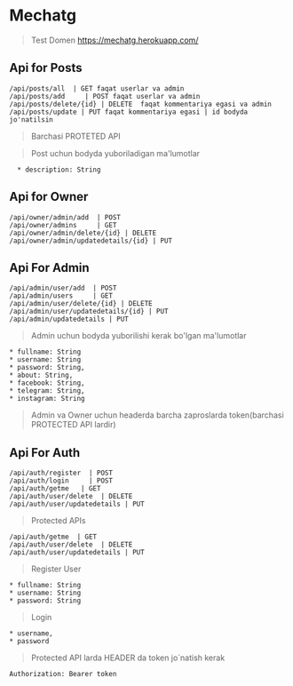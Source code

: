 #  Mechatg
> Test Domen https://mechatg.herokuapp.com/

## Api for Posts
``` 
/api/posts/all  | GET faqat userlar va admin
/api/posts/add     | POST faqat userlar va admin
/api/posts/delete/{id} | DELETE  faqat kommentariya egasi va admin 
/api/posts/update | PUT faqat kommentariya egasi | id bodyda jo'natilsin 
  ```
 > Barchasi PROTETED API
 
 > Post uchun bodyda yuboriladigan ma'lumotlar
 ``` body:
   * description: String 
```
## Api for Owner
```
/api/owner/admin/add  | POST 
/api/owner/admins     | GET
/api/owner/admin/delete/{id} | DELETE
/api/owner/admin/updatedetails/{id} | PUT
```
## Api For Admin
```
/api/admin/user/add  | POST 
/api/admin/users     | GET
/api/admin/user/delete/{id} | DELETE
/api/admin/user/updatedetails/{id} | PUT
/api/admin/updatedetails | PUT 
``` 
> Admin uchun bodyda yuborilishi kerak bo'lgan ma'lumotlar
``` body:
* fullname: String 
* username: String
* password: String,
* about: String,
* facebook: String,
* telegram: String,
* instagram: String
```

> Admin va Owner uchun headerda barcha zaproslarda token(barchasi PROTECTED API lardir)

## Api For Auth
```
/api/auth/register  | POST
/api/auth/login     | POST
/api/auth/getme   | GET 
/api/auth/user/delete  | DELETE
/api/auth/user/updatedetails | PUT 
```
> Protected APIs
```
/api/auth/getme  | GET
/api/auth/user/delete  | DELETE
/api/auth/user/updatedetails | PUT 
```
> Register User
```
* fullname: String 
* username: String
* password: String
```
> Login
```
* username,
* password
```
> Protected API larda HEADER da token jo`natish kerak

``` 
Authorization: Bearer token 
```
